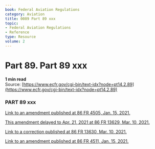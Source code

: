 ```yaml
---
book: Federal Aviation Regulations
category: Aviation
title: 0089 Part 89 xxx
topic:
- Federal Aviation Regulations
- Reference
type: Resource
volume: 2
---
```


# Part 89. Part 89 xxx
**1 min read**  
Source: [https://www.ecfr.gov/cgi-bin/text-idx?node=pt14.2.89](https://www.ecfr.gov/cgi-bin/text-idx?node=pt14.2.89)

<div>

### PART 89 xxx

[Link to an amendment published at 86 FR 4505, Jan. 15, 2021.](https://www.ecfr.gov/cgi-bin/text-idx?SID=064da2ac8ac304a79131b5df5d85e6b0&mc=true&node=20210115y1.120)

[This amendment delayed to Apr. 21, 2021 at 86 FR 13629, Mar. 10, 2021.](https://www.ecfr.gov/cgi-bin/text-idx?SID=064da2ac8ac304a79131b5df5d85e6b0&mc=true&node=20210310y1.1)

[Link to a correction published at 86 FR 13630, Mar. 10, 2021.](https://www.ecfr.gov/cgi-bin/text-idx?SID=064da2ac8ac304a79131b5df5d85e6b0&mc=true&node=20210310y1.2)

[Link to an amendment published at 86 FR 4511, Jan. 15, 2021.](https://www.ecfr.gov/cgi-bin/text-idx?SID=064da2ac8ac304a79131b5df5d85e6b0&mc=true&node=20210115y1.121)

</div>